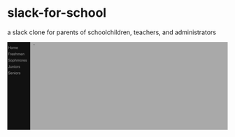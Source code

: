 # slack-for-school
a slack clone for parents of schoolchildren, teachers, and administrators

![Screenshot of Slack-For-School](slack-school-screen.png)
